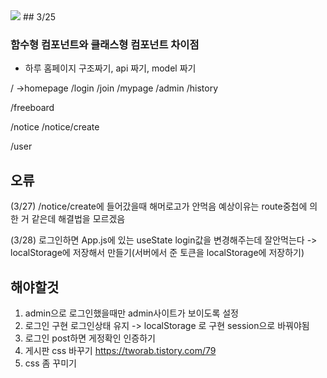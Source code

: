 <img src="https://img.shields.io/badge/react-61DAFB?style=for-the-badge&logo=react&logoColor=black">
## 3/25

### 함수형 컴포넌트와 클래스형 컴포넌트 차이점

- 하루 홈페이지 구조짜기, api 짜기, model 짜기

/ ->homepage
/login
/join
/mypage
/admin
/history

/freeboard

/notice
/notice/create

/user

## 오류

(3/27) /notice/create에 들어갔을때 해머로고가 안먹음
예상이유는 route중첩에 의한 거 같은데 해결법을 모르겠음

(3/28) 로그인하면 App.js에 있는 useState login값을 변경해주는데 잘안먹는다
-> localStorage에 저장해서 만들기(서버에서 준 토큰을 localStorage에 저장하기)

## 해야할것

1. admin으로 로그인했을때만 admin사이트가 보이도록 설정
2. 로그인 구현 로그인상태 유지
   -> localStorage 로 구현 session으로 바꿔야됨
3. 로그인 post하면 게정확인 인증하기
4. 게시판 css 바꾸기 https://tworab.tistory.com/79
5. css 좀 꾸미기
